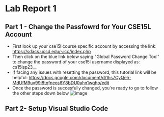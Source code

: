 # **Lab Report 1**
## Part 1 - Change the Passfowrd for Your CSE15L Account
* First look up your cse15l course specific account by accessing the link: https://sdacs.ucsd.edu/~icc/index.php
* Then click on the blue link below saying "Global Password Change Tool" to change the password of your cse15l username displayed as: cs15lsp23__
* If facing any issues with resetting the password, this tutorial link will be helpful: https://docs.google.com/document/d/1hs7CyQeh-MdUfM9uv99i8tqfneos6Y8bDU0uhn1wqho/edit
* Once the password is succesfully changed, you're ready to go to follow the other steps down below
![image]()
## Part 2- Setup Visual Studio Code
